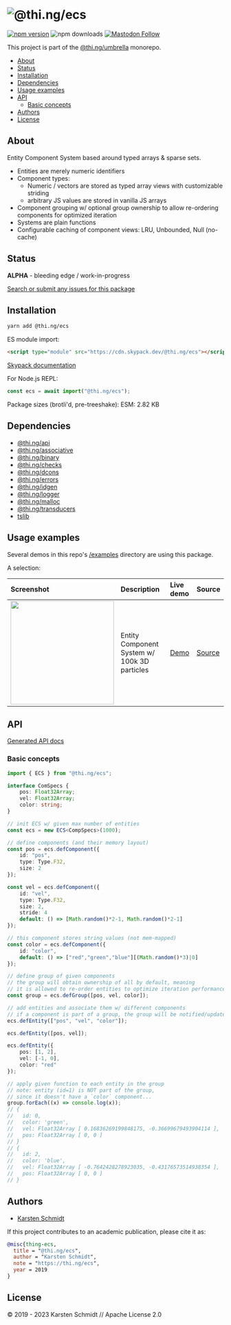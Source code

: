<!-- This file is generated - DO NOT EDIT! -->
<!-- Please see: https://github.com/thi-ng/umbrella/blob/develop/CONTRIBUTING.md#changes-to-readme-files -->

# ![@thi.ng/ecs](https://media.thi.ng/umbrella/banners-20230807/thing-ecs.svg?3a60ea80)

[![npm version](https://img.shields.io/npm/v/@thi.ng/ecs.svg)](https://www.npmjs.com/package/@thi.ng/ecs)
![npm downloads](https://img.shields.io/npm/dm/@thi.ng/ecs.svg)
[![Mastodon Follow](https://img.shields.io/mastodon/follow/109331703950160316?domain=https%3A%2F%2Fmastodon.thi.ng&style=social)](https://mastodon.thi.ng/@toxi)

This project is part of the
[@thi.ng/umbrella](https://github.com/thi-ng/umbrella/) monorepo.

- [About](#about)
- [Status](#status)
- [Installation](#installation)
- [Dependencies](#dependencies)
- [Usage examples](#usage-examples)
- [API](#api)
  - [Basic concepts](#basic-concepts)
- [Authors](#authors)
- [License](#license)

## About

Entity Component System based around typed arrays & sparse sets.

- Entities are merely numeric identifiers
- Component types:
    - Numeric / vectors are stored as typed array views with customizable striding
    - arbitrary JS values are stored in vanilla JS arrays
- Component grouping w/ optional group ownership to allow re-ordering
  components for optimized iteration
- Systems are plain functions
- Configurable caching of component views: LRU, Unbounded, Null (no-cache)

## Status

**ALPHA** - bleeding edge / work-in-progress

[Search or submit any issues for this package](https://github.com/thi-ng/umbrella/issues?q=%5Becs%5D+in%3Atitle)

## Installation

```bash
yarn add @thi.ng/ecs
```

ES module import:

```html
<script type="module" src="https://cdn.skypack.dev/@thi.ng/ecs"></script>
```

[Skypack documentation](https://docs.skypack.dev/)

For Node.js REPL:

```js
const ecs = await import("@thi.ng/ecs");
```

Package sizes (brotli'd, pre-treeshake): ESM: 2.82 KB

## Dependencies

- [@thi.ng/api](https://github.com/thi-ng/umbrella/tree/develop/packages/api)
- [@thi.ng/associative](https://github.com/thi-ng/umbrella/tree/develop/packages/associative)
- [@thi.ng/binary](https://github.com/thi-ng/umbrella/tree/develop/packages/binary)
- [@thi.ng/checks](https://github.com/thi-ng/umbrella/tree/develop/packages/checks)
- [@thi.ng/dcons](https://github.com/thi-ng/umbrella/tree/develop/packages/dcons)
- [@thi.ng/errors](https://github.com/thi-ng/umbrella/tree/develop/packages/errors)
- [@thi.ng/idgen](https://github.com/thi-ng/umbrella/tree/develop/packages/idgen)
- [@thi.ng/logger](https://github.com/thi-ng/umbrella/tree/develop/packages/logger)
- [@thi.ng/malloc](https://github.com/thi-ng/umbrella/tree/develop/packages/malloc)
- [@thi.ng/transducers](https://github.com/thi-ng/umbrella/tree/develop/packages/transducers)
- [tslib](https://www.typescriptlang.org/)

## Usage examples

Several demos in this repo's
[/examples](https://github.com/thi-ng/umbrella/tree/develop/examples)
directory are using this package.

A selection:

| Screenshot                                                                                                          | Description                                  | Live demo                                     | Source                                                                     |
|:--------------------------------------------------------------------------------------------------------------------|:---------------------------------------------|:----------------------------------------------|:---------------------------------------------------------------------------|
| <img src="https://raw.githubusercontent.com/thi-ng/umbrella/develop/assets/examples/soa-ecs-100k.png" width="240"/> | Entity Component System w/ 100k 3D particles | [Demo](https://demo.thi.ng/umbrella/soa-ecs/) | [Source](https://github.com/thi-ng/umbrella/tree/develop/examples/soa-ecs) |

## API

[Generated API docs](https://docs.thi.ng/umbrella/ecs/)

### Basic concepts

```ts
import { ECS } from "@thi.ng/ecs";

interface ComSpecs {
    pos: Float32Array;
    vel: Float32Array;
    color: string;
}

// init ECS w/ given max number of entities
const ecs = new ECS<CompSpecs>(1000);

// define components (and their memory layout)
const pos = ecs.defComponent({
    id: "pos",
    type: Type.F32,
    size: 2
});

const vel = ecs.defComponent({
    id: "vel",
    type: Type.F32,
    size: 2,
    stride: 4
    default: () => [Math.random()*2-1, Math.random()*2-1]
});

// this component stores string values (not mem-mapped)
const color = ecs.defComponent({
    id: "color",
    default: () => ["red","green","blue"][(Math.random()*3)|0]
});

// define group of given components
// the group will obtain ownership of all by default, meaning
// it is allowed to re-order entities to optimize iteration performance
const group = ecs.defGroup([pos, vel, color]);

// add entities and associate them w/ different components
// if a component is part of a group, the group will be notified/updated
ecs.defEntity(["pos", "vel", "color"]);

ecs.defEntity([pos, vel]);

ecs.defEntity({
    pos: [1, 2],
    vel: [-1, 0],
    color: "red"
});

// apply given function to each entity in the group
// note: entity (id=1) is NOT part of the group,
// since it doesn't have a `color` component...
group.forEach((x) => console.log(x));
// {
//   id: 0,
//   color: 'green',
//   vel: Float32Array [ 0.16836269199848175, -0.36699679493904114 ],
//   pos: Float32Array [ 0, 0 ]
// }
// {
//   id: 2,
//   color: 'blue',
//   vel: Float32Array [ -0.7642428278923035, -0.43176573514938354 ],
//   pos: Float32Array [ 0, 0 ]
// }
```

## Authors

- [Karsten Schmidt](https://thi.ng)

If this project contributes to an academic publication, please cite it as:

```bibtex
@misc{thing-ecs,
  title = "@thi.ng/ecs",
  author = "Karsten Schmidt",
  note = "https://thi.ng/ecs",
  year = 2019
}
```

## License

&copy; 2019 - 2023 Karsten Schmidt // Apache License 2.0
